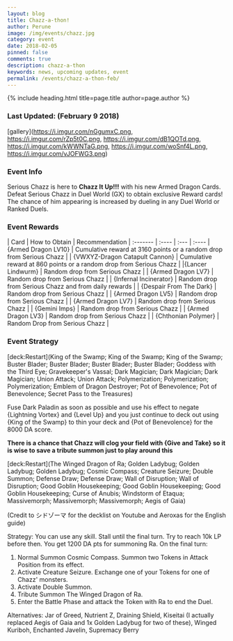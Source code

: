 ```yaml
---
layout: blog
title: Chazz-a-thon!
author: Perune
image: /img/events/chazz.jpg
category: event
date: 2018-02-05
pinned: false
comments: true
description: chazz-a-thon
keywords: news, upcoming updates, event
permalink: /events/chazz-a-thon-feb/
---
```


{% include heading.html title=page.title author=page.author %}

### Last Updated: (February 9 2018) 

[gallery](https://i.imgur.com/nGgumxC.png, https://i.imgur.com/rZp5t0C.png, https://i.imgur.com/dB1QOTd.png, https://i.imgur.com/kWWNTaG.png, https://i.imgur.com/woSnf4L.png, https://i.imgur.com/vJOFWG3.png)

### Event Info
Serious Chazz is here to **Chazz It Up!!!** with his new Armed Dragon Cards.  Defeat Serious Chazz in Duel World (GX) to obtain exclusive Reward cards! The chance of him appearing is increased by dueling in any Duel World or Ranked Duels. 

### Event Rewards

| Card    | How to Obtain |  Recommendation
| :------- | :---- | :--- | :---- 
| {Armed Dragon LV10} | Cumulative reward at 3160 points or a random drop from Serious Chazz  | 
| {VWXYZ-Dragon Catapult Cannon} | Cumulative reward at 860 points or a random drop from Serious Chazz |
|{Lancer Lindwurm} | Random drop from Serious Chazz |
| {Armed Dragon LV7} | Random drop from Serious Chazz |
| {Infernal Incinerator} | Random drop from Serious Chazz and from daily rewards |
| {Despair From The Dark} | Random drop from Serious Chazz |
| {Armed Dragon LV5} | Random drop from Serious Chazz |
| {Armed Dragon LV7} | Random drop from Serious Chazz |
| {Gemini Imps} | Random drop from Serious Chazz |
| {Armed Dragon LV3} | Random drop from Serious Chazz |
| {Chthonian Polymer} | Random Drop from Serious Chazz |


### Event Strategy

[deck:Restart](King of the Swamp; King of the Swamp; King of the Swamp; Buster Blader; Buster Blader; Buster Blader; Buster Blader; Goddess with the Third Eye; Gravekeeper's Vassal; Dark Magician;  Dark Magician; Dark Magician; Union Attack; Union Attack; Polymerization; Polymerization; Polymerization; Emblem of Dragon Destroyer; Pot of Benevolence; Pot of Benevolence; Secret Pass to the Treasures)

Fuse Dark Paladin as soon as possible and use his effect to negate {Lightning Vortex} and {Level Up} and you just continue to deck out using {King of the Swamp} to thin your deck and {Pot of Benevolence} for the 8000 DA score.

**There is a chance that Chazz will clog your field with {Give and Take} so it is wise to save a tribute summon just to play around this**

[deck:Restart](The Winged Dragon of Ra; Golden Ladybug;  Golden Ladybug; Golden Ladybug; Cosmic Compass; Creature Seizure; Double Summon; Defense Draw; Defense Draw; Wall of Disruption; Wall of Disruption; Good Goblin Housekeeping; Good Goblin Housekeeping; Good Goblin Housekeeping; Curse of Anubis; Windstorm of Etaqua; Massivemorph; Massivemorph; Massivemorph; Aegis of Gaia)

(Credit to シドゾーマ for the decklist on Youtube and Aeroxas for the English guide)

Strategy:
You can use any skill. Stall until the final turn. Try to reach 10k LP before then. You get 1200 DA pts for summoning Ra. 
On the final turn:
1) Normal Summon Cosmic Compass. Summon two Tokens in Attack Position from its effect.
2) Activate Creature Seizure. Exchange one of your Tokens for one of Chazz' monsters.
3) Activate Double Summon.
4) Tribute Summon The Winged Dragon of Ra.
5) Enter the Battle Phase and attack the Token with Ra to end the Duel.

Alternatives:
Jar of Greed, Nutrient Z, Draining Shield, Kiseitai (I actually replaced Aegis of Gaia and 1x Golden Ladybug for two of these), Winged Kuriboh, Enchanted Javelin, Supremacy Berry
